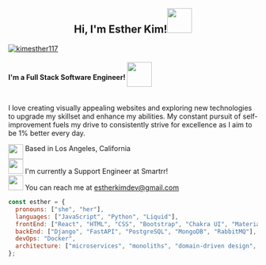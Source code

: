 <h2 align="center">Hi, I'm Esther Kim!<img src="https://media.giphy.com/media/mGcNjsfWAjY5AEZNw6/giphy.gif" width="50"></h2>

<a href="https://https://www.linkedin.com/in/kimesther117/"><img src="https://img.shields.io/static/v1?label=&message=kimesther117&color=%230A66C2&logo=LinkedIn" alt="kimesther117"></a>
<h4 align="left">I'm a Full Stack Software Engineer!  <img src="https://media.giphy.com/media/j0HjChGV0J44KrrlGv/giphy.gif" width="50" style="vertical-align: middle; margin-bottom: 15px;">
</h4>

I love creating visually appealing websites and exploring new technologies to upgrade my skillset and enhance my abilities. My constant pursuit of self-improvement fuels my drive to consistently strive for excellence as I aim to be 1% better every day.

<img src="https://media.giphy.com/media/I1IvY2g8OqTRzKpPCK/giphy.gif" height="30" style="vertical-align: top;"> Based in Los Angeles, California <br>
<img src="https://media.giphy.com/media/3cwLpdCalQrML78gbe/giphy.gif" height="30"> I'm currently a Support Engineer at Smartrr! <br>
<img src="https://media.giphy.com/media/XxbFJm0sFrK6baMblf/giphy.gif" height="30"> You can reach me at [estherkimdev@gmail.com](mailto:estherkimdev@gmail.com)

```javascript
const esther = {
  pronouns: ["she", "her"],
  languages: ["JavaScript", "Python", "Liquid"],
  frontEnd: ["React", "HTML", "CSS", "Bootstrap", "Chakra UI", "Material UI"],
  backEnd: ["Django", "FastAPI", "PostgreSQL", "MongoDB", "RabbitMQ"],
  devOps: "Docker",
  architecture: ["microservices", "monoliths", "domain-driven design", "message queues", "polling"],
};

```
